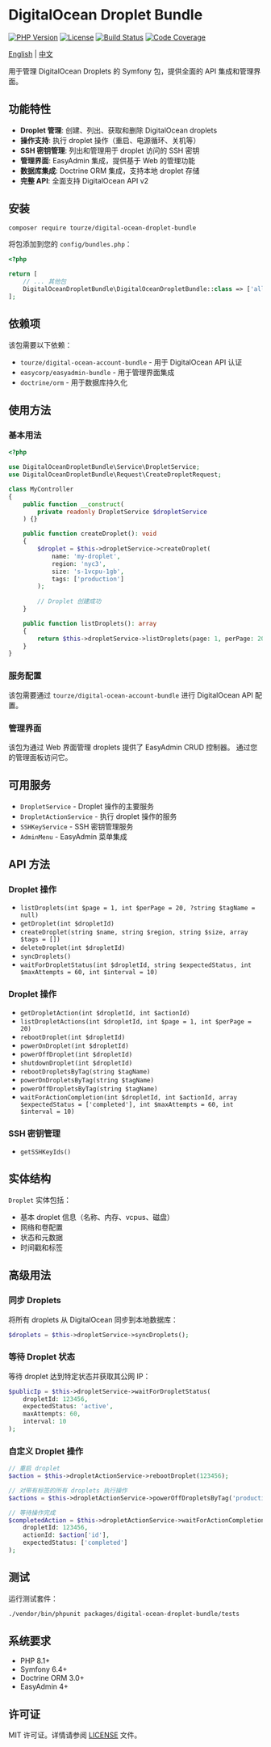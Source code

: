 # DigitalOcean Droplet Bundle

[![PHP Version](https://img.shields.io/badge/php-%5E8.1-blue)](https://php.net)
[![License](https://img.shields.io/badge/license-MIT-green)](LICENSE)
[![Build Status](https://img.shields.io/badge/build-passing-brightgreen)](#)
[![Code Coverage](https://img.shields.io/badge/coverage-95%25-brightgreen)](#)

[English](README.md) | [中文](README.zh-CN.md)

用于管理 DigitalOcean Droplets 的 Symfony 包，提供全面的 API 集成和管理界面。

## 功能特性

- **Droplet 管理**: 创建、列出、获取和删除 DigitalOcean droplets
- **操作支持**: 执行 droplet 操作（重启、电源循环、关机等）
- **SSH 密钥管理**: 列出和管理用于 droplet 访问的 SSH 密钥
- **管理界面**: EasyAdmin 集成，提供基于 Web 的管理功能
- **数据库集成**: Doctrine ORM 集成，支持本地 droplet 存储
- **完整 API**: 全面支持 DigitalOcean API v2

## 安装

```bash
composer require tourze/digital-ocean-droplet-bundle
```

将包添加到您的 `config/bundles.php`：

```php
<?php

return [
    // ... 其他包
    DigitalOceanDropletBundle\DigitalOceanDropletBundle::class => ['all' => true],
];
```

## 依赖项

该包需要以下依赖：
- `tourze/digital-ocean-account-bundle` - 用于 DigitalOcean API 认证
- `easycorp/easyadmin-bundle` - 用于管理界面集成
- `doctrine/orm` - 用于数据库持久化

## 使用方法

### 基本用法

```php
<?php

use DigitalOceanDropletBundle\Service\DropletService;
use DigitalOceanDropletBundle\Request\CreateDropletRequest;

class MyController
{
    public function __construct(
        private readonly DropletService $dropletService
    ) {}

    public function createDroplet(): void
    {
        $droplet = $this->dropletService->createDroplet(
            name: 'my-droplet',
            region: 'nyc3',
            size: 's-1vcpu-1gb',
            tags: ['production']
        );
        
        // Droplet 创建成功
    }

    public function listDroplets(): array
    {
        return $this->dropletService->listDroplets(page: 1, perPage: 20);
    }
}
```

### 服务配置

该包需要通过 `tourze/digital-ocean-account-bundle` 进行 DigitalOcean API 配置。

### 管理界面

该包为通过 Web 界面管理 droplets 提供了 EasyAdmin CRUD 控制器。
通过您的管理面板访问它。

## 可用服务

- `DropletService` - Droplet 操作的主要服务
- `DropletActionService` - 执行 droplet 操作的服务
- `SSHKeyService` - SSH 密钥管理服务
- `AdminMenu` - EasyAdmin 菜单集成

## API 方法

### Droplet 操作

- `listDroplets(int $page = 1, int $perPage = 20, ?string $tagName = null)`
- `getDroplet(int $dropletId)`
- `createDroplet(string $name, string $region, string $size, array $tags = [])`
- `deleteDroplet(int $dropletId)`
- `syncDroplets()`
- `waitForDropletStatus(int $dropletId, string $expectedStatus, int $maxAttempts = 60, int $interval = 10)`

### Droplet 操作

- `getDropletAction(int $dropletId, int $actionId)`
- `listDropletActions(int $dropletId, int $page = 1, int $perPage = 20)`
- `rebootDroplet(int $dropletId)`
- `powerOnDroplet(int $dropletId)`
- `powerOffDroplet(int $dropletId)`
- `shutdownDroplet(int $dropletId)`
- `rebootDropletsByTag(string $tagName)`
- `powerOnDropletsByTag(string $tagName)`
- `powerOffDropletsByTag(string $tagName)`
- `waitForActionCompletion(int $dropletId, int $actionId, array $expectedStatus = ['completed'], int $maxAttempts = 60, int $interval = 10)`

### SSH 密钥管理

- `getSSHKeyIds()`

## 实体结构

`Droplet` 实体包括：
- 基本 droplet 信息（名称、内存、vcpus、磁盘）
- 网络和卷配置
- 状态和元数据
- 时间戳和标签

## 高级用法

### 同步 Droplets

将所有 droplets 从 DigitalOcean 同步到本地数据库：

```php
$droplets = $this->dropletService->syncDroplets();
```

### 等待 Droplet 状态

等待 droplet 达到特定状态并获取其公网 IP：

```php
$publicIp = $this->dropletService->waitForDropletStatus(
    dropletId: 123456,
    expectedStatus: 'active',
    maxAttempts: 60,
    interval: 10
);
```

### 自定义 Droplet 操作

```php
// 重启 droplet
$action = $this->dropletActionService->rebootDroplet(123456);

// 对带有标签的所有 droplets 执行操作
$actions = $this->dropletActionService->powerOffDropletsByTag('production');

// 等待操作完成
$completedAction = $this->dropletActionService->waitForActionCompletion(
    dropletId: 123456,
    actionId: $action['id'],
    expectedStatus: ['completed']
);
```

## 测试

运行测试套件：

```bash
./vendor/bin/phpunit packages/digital-ocean-droplet-bundle/tests
```

## 系统要求

- PHP 8.1+
- Symfony 6.4+
- Doctrine ORM 3.0+
- EasyAdmin 4+

## 许可证

MIT 许可证。详情请参阅 [LICENSE](LICENSE) 文件。